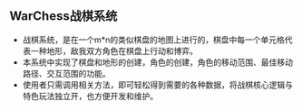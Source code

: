 ## WarChess战棋系统

- 战棋系统，是在一个m*n的类似棋盘的地图上进行的，棋盘中每一个单元格代表一种地形，敌我双方角色在棋盘上行动和博弈。
- 本系统中实现了棋盘和地形的创建，角色的创建，角色的移动范围、最佳移动路径、交互范围的功能。
- 使用者只需调用相关方法，即可轻松得到需要的各种数据，将战棋核心逻辑与特色玩法独立开，也方便开发和维护。
